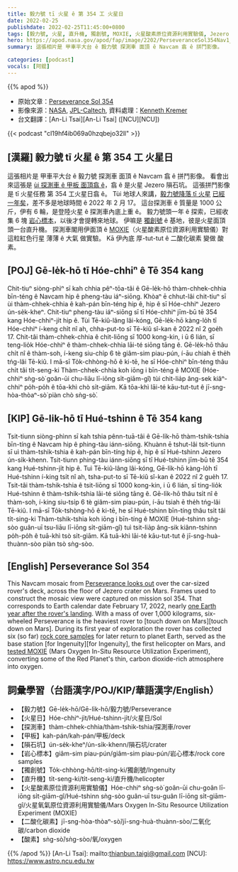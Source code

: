```yaml
---
title: 毅力號 tī 火星 ê 第 354 工 火星日
date: 2022-02-25
publishdate: 2022-02-25T11:45:00+0800
tags: [毅力號, 火星, 直升機, 獨創號, MOXIE, 火星酸素原位資源利用實驗儀, Jezero 隕石坑, 隕石坑, Navcam, 火星日]
hero: https://apod.nasa.gov/apod/fap/image/2202/PerseveranceSol354Nav1_1br2_KenKremer1024.jpg
summary: 這張相片是 甲車平大台 ê 毅力號 探測車 面頂 ê Navcam 翕 ê 拼鬥影像。

categories: [podcast]
vocals: [阿錕]
---
```


{{% apod %}}

- 原始文章：[Perseverance Sol 354](https://apod.nasa.gov/apod/ap220225.html)
- 影像來源：[NASA](https://www.nasa.gov/), [JPL-Caltech](https://www.jpl.nasa.gov/), 資料處理：[Kenneth Kremer](https://spaceupclose.com)
- 台文翻譯：[An-Li Tsai][An-Li Tsai] ([NCU][NCU])

{{< podcast "cl19hf4ib069a0hzqbejo32ll" >}}

## [漢羅] 毅力號 tī 火星 ê 第 354 工 火星日
這張相片是 甲車平大台 ê 毅力號 探測車 面頂 ê Navcam 翕 ê 拼鬥影像。
看會出來這張是 [ùi 探測車 ê 甲板 面頂翕 ê][Perseverance looks out]，翕 ê 是火星 Jezero 隕石坑。
這張拼鬥影像是 tī 火星任務 第 354 工火星日翕 ê。
Tùi 地球人來講，[毅力號降落 tī 火星][touch down on Mars t] [已經一年矣][one Earth year after the rover's landing]，差不多是地球時間 ê 2022 年 2 月 17。
這台探測車 ê 質量是 1000 公斤，伊有 6 輪，是登陸火星 ê 探測車內底上重 ê。
毅力號頭一年 ê 探索，已經收集 6 塊 [岩心標本][rock core samples]，以後才會提轉來地球。
伊嘛是 [獨創號][for Ingenuity t] ê 基地，彼是火星面頂頭一台直升機。
探測車閣用伊面頂 ê [MOXIE][tested MOXIE]（火星酸素原位資源利用實驗儀）對 這粒紅色行星 薄薄 ê 大氣 做實驗。
Kā 伊內底 厚-tut-tut ê 二酸化碳素 變做 酸素。



## [POJ] Gē-le̍k-hō tī Hóe-chhiⁿ ê Tē 354 kang
Chit-tiuⁿ siòng-phìⁿ sī kah chhia pêⁿ-tōa-tâi ê Gē-le̍k-hō thàm-chhek-chhia bīn-téng ê Navcam hip ê pheng-tàu iáⁿ-siōng.
Khòaⁿ ē chhut-lâi chit-tiuⁿ sī ùi thàm-chhek-chhia ê kah-pán bīn-téng hip ê, hip ê sī Hóe-chhiⁿ Jezero ún-se̍k-kheⁿ.
Chit-tiuⁿ pheng-tàu iáⁿ-siōng sī tī Hóe-chhiⁿ jīm-bū tē 354 kang Hóe-chhiⁿ-ji̍t hip ê.
Tùi Tē-kiû-lâng lâi-kóng, Gē-le̍k-hō kàng-lo̍h tī Hóe-chhiⁿ í-keng chi̍t nî ah, chha-put-to sī Tē-kiû sî-kan ê 2022 nî 2 goe̍h 17.
Chit-tâi thàm-chhek-chhia ê chit-liōng sī 1000 kong-kin, i ū 6 lián, sī teng-lio̍k Hóe-chhiⁿ ê thàm-chhek-chhia lāi-té siōng tāng ê.
Gē-le̍k-hō thâu chi̍t nî ê thàm-soh, í-keng siu-chi̍p 6 tè giâm-sim piau-pún, í-āu chiah ē the̍h tńg-lâi Tē-kiû.
I mā-sī To̍k-chhòng-hō ê ki-tē, he sī Hóe-chhiⁿ bīn-téng thâu chi̍t tâi ti̍t-seng-ki
Thàm-chhek-chhia koh iōng i bīn-téng ê MOXIE (Hóe-chhiⁿ sǹg-sò͘ goân-ūi chu-liāu lī-iōng si̍t-giām-gî) tùi chit-lia̍p âng-sek kiâⁿ-chhiⁿ po̍h-po̍h ê tōa-khì chò si̍t-giām.
Kā tōa-khì lāi-té kāu-tut-tut ê jī-sng-hòa-thòaⁿ-sò͘ piàn chò sǹg-sò͘.

## [KIP]  Gē-li̍k-hō tī Hué-tshinn ê Tē 354 kang
Tsit-tiunn siòng-phìnn sī kah tshia pênn-tuā-tâi ê Gē-li̍k-hō thàm-tshik-tshia bīn-tíng ê Navcam hip ê phing-tàu iánn-siōng.
Khuànn ē tshut-lâi tsit-tiunn sī uì thàm-tshik-tshia ê kah-pán bīn-tíng hip ê, hip ê sī Hué-tshinn Jezero ún-si̍k-khenn.
Tsit-tiunn phing-tàu iánn-siōng sī tī Hué-tshinn jīm-bū tē 354 kang Hué-tshinn-ji̍t hip ê.
Tuì Tē-kiû-lâng lâi-kóng, Gē-li̍k-hō kàng-lo̍h tī Hué-tshinn í-king tsi̍t nî ah, tsha-put-to sī Tē-kiû sî-kan ê 2022 nî 2 gue̍h 17.
Tsit-tâi thàm-tshik-tshia ê tsit-liōng sī 1000 kong-kin, i ū 6 lián, sī ting-lio̍k Hué-tshinn ê thàm-tshik-tshia lāi-té siōng tāng ê.
Gē-li̍k-hō thâu tsi̍t nî ê thàm-soh, í-king siu-tsi̍p 6 tè giâm-sim piau-pún, í-āu tsiah ē the̍h tńg-lâi Tē-kiû.
I mā-sī To̍k-tshòng-hō ê ki-tē, he sī Hué-tshinn bīn-tíng thâu tsi̍t tâi ti̍t-sing-ki
Thàm-tshik-tshia koh iōng i bīn-tíng ê MOXIE (Hué-tshinn sǹg-sòo guân-uī tsu-liāu lī-iōng si̍t-giām-gî) tuì tsit-lia̍p âng-sik kiânn-tshinn po̍h-po̍h ê tuā-khì tsò si̍t-giām.
Kā tuā-khì lāi-té kāu-tut-tut ê jī-sng-huà-thuànn-sòo piàn tsò sǹg-sòo.

## [English] Perseverance Sol 354

This Navcam mosaic from [Perseverance looks out][Perseverance looks out] over the car-sized rover's deck, across the floor of Jezero crater on Mars.
Frames used to construct the mosaic view were captured on mission sol 354.
That corresponds to Earth calendar date February 17, 2022, nearly [one Earth year after the rover's landing][one Earth year after the rover's landing].
With a mass of over 1,000 kilograms, six-wheeled Perseverance is the heaviest rover to [touch down on Mars][touch down on Mars].
During its first year of exploration the rover has collected six (so far) [rock core samples][rock core samples] for later return to planet Earth, served as the base station [for Ingenuity][for Ingenuity], the first helicopter on Mars, and [tested MOXIE][tested MOXIE] (Mars Oxygen In-Situ Resource Utilization Experiment), converting some of the Red Planet's thin, carbon dioxide-rich atmosphere into oxygen.

## 詞彙學習（台語漢字/POJ/KIP/華語漢字/English）
- 【毅力號】Gē-le̍k-hō/Gē-li̍k-hō/毅力號/Perseverance
- 【火星日】Hóe-chhiⁿ-ji̍t/Hué-tshinn-ji̍t/火星日/Sol
- 【探測車】thàm-chhek-chhia/thàm-tshik-tshia/探測車/rover
- 【甲板】kah-pán/kah-pán/甲板/deck
- 【隕石坑】ún-se̍k-kheⁿ/ún-si̍k-khenn/隕石坑/crater
- 【岩心標本】giâm-sim piau-pún/giâm-sim piau-pún/岩心標本/rock core samples
- 【獨創號】To̍k-chhòng-hō/ti̍t-sing-ki/獨創號/Ingenuity
- 【直升機】ti̍t-seng-ki/ti̍t-seng-ki/直升機/helicopter
- 【火星酸素原位資源利用實驗儀】Hóe-chhiⁿ sǹg-sò͘ goân-ūi chu-goân lī-iōng si̍t-giām-gî/Hué-tshinn sǹg-sòo guân-uī tsu-guân lī-iōng si̍t-giām-gî/火星氧氣原位資源利用實驗儀/Mars Oxygen In-Situ Resource Utilization Experiment (MOXIE)
- 【二酸化碳素】jī-sng-hòa-thòaⁿ-sò͘/jī-sng-huà-thuànn-sòo/二氧化碳/carbon dioxide
- 【酸素】sǹg-sò͘/sǹg-sòo/氧/oxygen

{{% /apod %}}
[An-Li Tsai]: mailto:thianbun.taigi@gmail.com
[NCU]: https://www.astro.ncu.edu.tw

[copyright]: https://apod.nasa.gov/apod/fap/lib/about_apod.html#srapply

[Perseverance looks out]:https://mars.nasa.gov/mars2020/
[one Earth year after the rover's landing]:https://www.nasa.gov/feature/jpl/nasa-s-perseverance-celebrates-first-year-on-mars-by-learning-to-run
[touch down on Mars e]:https://apod.nasa.gov/apod/ap210220.html
[touch down on Mars t]:https://apod.tw/daily/20210220/
[rock core samples]:https://www.nasa.gov/feature/jpl/nasa-s-perseverance-rover-successfully-cores-its-first-rock
[for Ingenuity e]:https://apod.nasa.gov/apod/ap210701.html
[for Ingenuity t]:https://apod.tw/daily/20210701/
[tested MOXIE]:https://www.nasa.gov/press-release/nasa-s-perseverance-mars-rover-extracts-first-oxygen-from-red-planet
